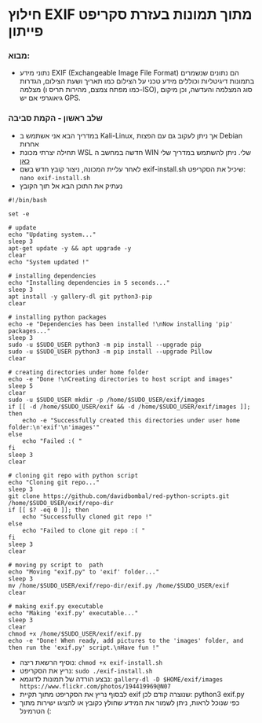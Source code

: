 # חילוץ EXIF מתוך תמונות בעזרת סקריפט פייתון  
### מבוא:  
- נתוני מידע EXIF (Exchangeable Image File Format) הם נתונים שנשמרים בתמונות דיגיטליות וכוללים מידע טכני על הצילום כמו תאריך ושעת הצילום, הגדרות מצלמה (כמו מפתח צמצם, מהירות תריס ו-ISO), סוג המצלמה והעדשה, וכן מיקום גיאוגרפי אם יש GPS.
### שלב ראשון - הקמת סביבה  
-  במדריך הבא אני אשתמש ב Kali-Linux, אך ניתן לעקוב גם עם הפצות Debian אחרות
-  תחילה יצרתי מכונת WSL חדשה במחשב ה WIN שלי. ניתן להשתמש במדריך שלי [כאן](https://github.com/LidorP96/Projects-Hebrew/blob/main/Install%20and%20configure%20WSL%202%20in%20Windows%2011%20-%20Hebrew.md)
-  לאחר עליית המכונה, ניצור קובץ חדש בשם exif-install.sh שיכיל את הסקריפט: ``nano exif-install.sh``
-  נעתיק את התוכן הבא אל תוך הקובץ
```
#!/bin/bash

set -e

# update
echo "Updating system..."
sleep 3
apt-get update -y && apt upgrade -y
clear
echo "System updated !"

# installing dependencies
echo "Installing dependencies in 5 seconds..."
sleep 3
apt install -y gallery-dl git python3-pip
clear

# installing python packages
echo -e "Dependencies has been installed !\nNow installing 'pip' packages..."
sleep 3
sudo -u $SUDO_USER python3 -m pip install --upgrade pip
sudo -u $SUDO_USER python3 -m pip install --upgrade Pillow
clear

# creating directories under home folder
echo -e "Done !\nCreating directories to host script and images"
sleep 5
clear
sudo -u $SUDO_USER mkdir -p /home/$SUDO_USER/exif/images
if [[ -d /home/$SUDO_USER/exif && -d /home/$SUDO_USER/exif/images ]]; then
    echo -e "Successfully created this directories under user home folder:\n'exif'\n'images'"
else
    echo "Failed :( "
fi
sleep 3
clear

# cloning git repo with python script
echo "Cloning git repo..."
sleep 3
git clone https://github.com/davidbombal/red-python-scripts.git /home/$SUDO_USER/exif/repo-dir
if [[ $? -eq 0 ]]; then
    echo "Successfully cloned git repo !"
else
    echo "Failed to clone git repo :( "
fi
sleep 3
clear

# moving py script to  path
echo "Moving "exif.py" to 'exif' folder..."
sleep 3
mv /home/$SUDO_USER/exif/repo-dir/exif.py /home/$SUDO_USER/exif
clear

# making exif.py executable
echo "Making 'exif.py' executable..."
sleep 3
clear
chmod +x /home/$SUDO_USER/exif/exif.py
echo -e "Done! When ready, add pictures to the 'images' folder, and then run the 'exif.py' script.\nHave fun !"
```
- נוסיף הרשאת ריצה: ``chmod +x exif-install.sh``
- נריץ את הסקריפט: ``sudo ./exif-install.sh``
- נבצע הורדה של תמונות לדוגמא: ``gallery-dl -D $HOME/exif/images https://www.flickr.com/photos/194419969@N07``
- לבסוף נריץ את הסקריפט מתוך תקיית exif שנוצרה קודם לכן: python3 exif.py
- כפי שנוכל לראות, ניתן לשמור את המידע שחולץ כקובץ או להציגו ישירות מתוך הטרמינל (:
